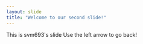 ```yaml
---
layout: slide
title: "Welcome to our second slide!"
---
```

This is svm693's slide
Use the left arrow to go back!

